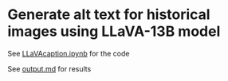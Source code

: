 # Generate alt text for historical images using LLaVA-13B model



See [LLaVAcaption.ipynb](LLaVAcaption.ipynb) for the code

See [output.md](output.md) for results
